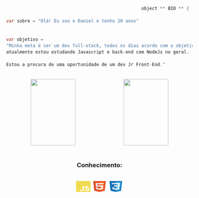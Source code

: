
```dart

                                                   object ** BIO ** {

var sobre = "Olá! Eu sou o Daniel e tenho 20 anos"
 
 
var objetivo = 
"Minha meta é ser um dev full-stack, todos os dias acordo com o objetivo de ser melhor do que eu era no dia anterior,
atualmente estou estudando Javascript e back-end com NodeJs no geral. 

Estou a procura de uma oportunidade de um dev Jr Front-End."

```
<br>

<div align="center">
  <img width="49%" height="180em" src="https://github-readme-stats.vercel.app/api?username=DannielSouza&show_icons=true&theme=dracula&include_all_commits=true&count_private=true"/>
  
  <img width="49%" height="180em" src="https://github-readme-stats.vercel.app/api/top-langs/?username=DannielSouza&layout=compact&langs_count=7&theme=dracula"/>
</div>

<div align="center" style="display: inline_block text-align:center"><br>
  
  <h3>Conhecimento:</h3>
  <br>
  
  <img align="center" alt="Rafa-Js" height="30" width="40" src="https://raw.githubusercontent.com/devicons/devicon/master/icons/javascript/javascript-plain.svg">
  <img align="center" alt="Rafa-HTML" height="30" width="40" src="https://raw.githubusercontent.com/devicons/devicon/master/icons/html5/html5-original.svg">
  <img align="center" alt="Rafa-CSS" height="30" width="40" src="https://raw.githubusercontent.com/devicons/devicon/master/icons/css3/css3-original.svg">
</div>
